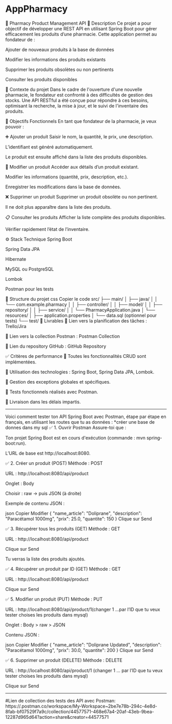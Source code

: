 # AppPharmacy
💊 Pharmacy Product Management API
🧾 Description
Ce projet a pour objectif de développer une REST API en utilisant Spring Boot pour gérer efficacement les produits d’une pharmacie. Cette application permet au fondateur de :

Ajouter de nouveaux produits à la base de données

Modifier les informations des produits existants

Supprimer les produits obsolètes ou non pertinents

Consulter les produits disponibles

🧩 Contexte du projet
Dans le cadre de l'ouverture d'une nouvelle pharmacie, le fondateur est confronté à des difficultés de gestion des stocks. Une API RESTful a été conçue pour répondre à ces besoins, optimisant la recherche, la mise à jour, et le suivi de l'inventaire des produits.

🎯 Objectifs Fonctionnels
En tant que fondateur de la pharmacie, je veux pouvoir :

➕ Ajouter un produit
Saisir le nom, la quantité, le prix, une description.

L’identifiant est généré automatiquement.

Le produit est ensuite affiché dans la liste des produits disponibles.

📝 Modifier un produit
Accéder aux détails d’un produit existant.

Modifier les informations (quantité, prix, description, etc.).

Enregistrer les modifications dans la base de données.

❌ Supprimer un produit
Supprimer un produit obsolète ou non pertinent.

Il ne doit plus apparaître dans la liste des produits.

📋 Consulter les produits
Afficher la liste complète des produits disponibles.

Vérifier rapidement l’état de l’inventaire.

⚙️ Stack Technique
Spring Boot

Spring Data JPA

Hibernate

MySQL ou PostgreSQL

Lombok

Postman pour les tests

📂 Structure du projet
css
Copier le code
src/
├── main/
│   ├── java/
│   │   └── com.example.pharmacy
│   │       ├── controller/
│   │       ├── model/
│   │       ├── repository/
│   │       ├── service/
│   │       └── PharmacyApplication.java
│   └── resources/
│       ├── application.properties
│       └── data.sql (optionnel pour tests)
└── test/
📌 Livrables
📌 Lien vers la planification des tâches : Trello/Jira

📌 Lien vers la collection Postman : Postman Collection

📌 Lien du repository GitHub : GitHub Repository

✅ Critères de performance
🔹 Toutes les fonctionnalités CRUD sont implémentées.

🔹 Utilisation des technologies : Spring Boot, Spring Data JPA, Lombok.

🔹 Gestion des exceptions globales et spécifiques.

🔹 Tests fonctionnels réalisés avec Postman.

🔹 Livraison dans les délais impartis.
*****************************************
Voici comment tester ton API Spring Boot avec Postman, étape par étape en français, en utilisant les routes que tu as données :
*créer une base de donnes dans my sql
✅ 1. Ouvrir Postman
Assure-toi que :

Ton projet Spring Boot est en cours d'exécution (commande : mvn spring-boot:run).

L’URL de base est http://localhost:8080.

✅ 2. Créer un produit (POST)
Méthode : POST

URL : http://localhost:8080/api/product

Onglet : Body

Choisir : raw → puis JSON (à droite)

Exemple de contenu JSON :

json
Copier
Modifier
{
  "name_article": "Doliprane",
  "description": "Paracétamol 1000mg",
  "prix": 25.0,
  "quantite": 150
}
Clique sur Send

✅ 3. Récupérer tous les produits (GET)
Méthode : GET

URL : http://localhost:8080/api/product

Clique sur Send

Tu verras la liste des produits ajoutés.

✅ 4. Récupérer un produit par ID (GET)
Méthode : GET

URL : http://localhost:8080/api/product

Clique sur Send

✅ 5. Modifier un produit (PUT)
Méthode : PUT

URL : http://localhost:8080/api/product/1(changer 1 ...par l’ID que tu veux tester choises les produits dans mysql)

Onglet : Body > raw > JSON

Contenu JSON :

json
Copier
Modifier
{
  "name_article": "Doliprane Updated",
  "description": "Paracétamol 1000mg",
  "prix": 30.0,
  "quantite": 200
}
Clique sur Send

✅ 6. Supprimer un produit (DELETE)
Méthode : DELETE

URL : http://localhost:8080/api/product/1 (changer 1 ... par l’ID que tu veux tester choises les produits dans mysql)

Clique sur Send
*********************************


#Lien de collection des tests des API avec Postman:
https://.postman.co/workspace/My-Workspace~2be7e78b-294c-4e8d-8fab-bf07529f7a9c/collection/44577571-468e67a4-20af-43eb-9bea-12287d965d64?action=share&creator=44577571
